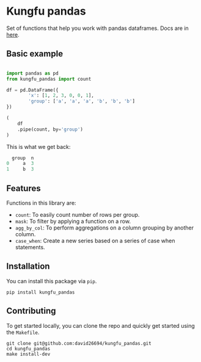 # Kungfu pandas

Set of functions that help you work with pandas dataframes. Docs are in [here](https://david26694.github.io/kungfu_pandas/index.html).

## Basic example


```python

import pandas as pd
from kungfu_pandas import count

df = pd.DataFrame({
        'x': [1, 2, 3, 0, 0, 1],
        'group': ['a', 'a', 'a', 'b', 'b', 'b']
})

(
    df
    .pipe(count, by='group')
)
```
This is what we get back:

```python
  group  n
0     a  3
1     b  3
```


## Features

Functions in this library are:

* `count`: To easily count number of rows per group.
* `mask`: To filter by applying a function on a row.
* `agg_by_col`: To perform aggregations on a column grouping by another column.
* `case_when`: Create a new series based on a series of case when statements.

## Installation

You can install this package via `pip`.

```
pip install kungfu_pandas
```

## Contributing

To get started locally, you can clone
the repo and quickly get started using the `Makefile`.

```
git clone git@github.com:david26694/kungfu_pandas.git
cd kungfu_pandas
make install-dev
```
